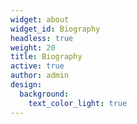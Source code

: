 ```yaml
---
widget: about
widget_id: Biography
headless: true
weight: 20
title: Biography
active: true
author: admin
design:
  background:
    text_color_light: true
---
```

